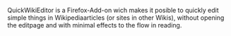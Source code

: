 QuickWikiEditor is a Firefox-Add-on wich makes it posible to quickly edit simple things in Wikipediaarticles (or sites in other Wikis), without opening the editpage and with minimal effects to the flow in reading.
